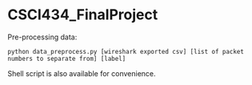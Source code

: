 # CSCI434_FinalProject

Pre-processing data:
```shell
python data_preprocess.py [wireshark exported csv] [list of packet numbers to separate from] [label]
```
Shell script is also available for convenience.